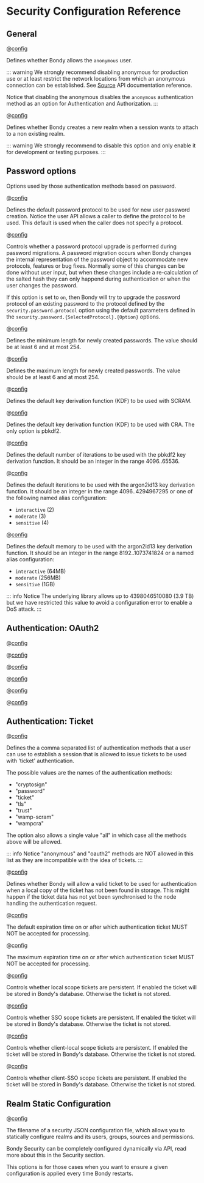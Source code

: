 # Security Configuration Reference

## General

@[config](security.allow_anonymous_user,on|off,on,v0.8.8)

Defines whether Bondy allows the `anonymous` user.

::: warning
We strongly recommend disabling anonymous for production use or at least restrict the network locations from which an anonymous connection can be established. See [Source](/reference/wamp_api/source) API documentation reference.

Notice that disabling the anonymous disables the `anonymous` authentication method as an option for Authentication and Authorization.
:::

@[config](security.automatically_create_realms,on|off,off,v0.8.8)

Defines whether Bondy creates a new realm when a session wants to attach to a non existing realm.

::: warning
We strongly recommend to disable this option and only enable it for development or testing purposes.
:::


## Password options

Options used by those authentication methods based on password.

@[config](security.password.protocol,cra|scram,cra,v0.9.0)

Defines the default password protocol to be used for new user password
creation. Notice the user API allows a caller to define the protocol to be
used. This default is used when the caller does not specify a protocol.



@[config](security.password.protocol.upgrade.enabled,on|off,off,v0.9.0)

Controls whether a password protocol upgrade is performed during
password migrations. A password migration occurs when Bondy changes the
internal representation of the password object to accommodate new protocols,
features or bug fixes. Normally some of this changes can be done without
user input, but when these changes include a re-calculation of the salted
hash they can only happend during authentication or when the user changes
the password.

If this option is set to `on`, then Bondy will try to upgrade the password
protocol of an existing password to the protocol defined by the
`security.password.protocol` option using the default parameters defined in
the `security.password.{SelectedProtocol}.{Option}` options.


@[config](security.password.min_length,6..254,6,v0.9.0)

Defines the minimum length for newly created passwords. The value
should be at least 6 and at most 254.


@[config](security.password.max_length,6..254,6,v0.9.0)

Defines the maximum length for newly created passwords. The value should be at least 6 and at most 254.


@[config](security.password.scram.kdf,pbkdf2|argon2id13,pbkdf2,v0.9.0)

Defines the default key derivation function (KDF) to be used with SCRAM.


@[config](security.password.cra.kdf,pbkdf2,pbkdf2,v0.9.0)

Defines the default key derivation function (KDF) to be used with CRA. The only option is pbkdf2.


@[config](security.password.pbkdf2.iterations,4096..65536,1000,v0.9.0)

Defines the default number of iterations to be used with the pbkdf2 key
derivation function. It should be an integer in the range 4096..65536.

@[config](security.password.argon2id13.iterations,alias|4096..4294967295,moderate,v0.9.0)

Defines the default iterations to be used with the argon2id13 key
derivation function. It should be an integer in the range 4096..4294967295
or one of the following named alias configuration:
- `interactive` (2)
- `moderate` (3)
- `sensitive` (4)


@[config](security.password.argon2id13.memory,alias|8192..1073741824,interactive,v0.9.0)

Defines the default memory to be used with the argon2id13 key
derivation function. It should be an integer in the range 8192..1073741824
or a named alias configuration:
- `interactive` (64MB)
- `moderate` (256MB)
- `sensitive` (1GB)

::: info Notice
The underlying library allows up to 4398046510080 (3.9 TB)
but we have restricted this value to avoid a configuration error to enable a
DoS attack.
:::


## Authentication: OAuth2

@[config](oauth2.client_credentials_grant.duration)

@[config](oauth2.code_grant.duration)

@[config](oauth2.config_file)

@[config](oauth2.password_grant.duration)

@[config](oauth2.refresh_token.duration)

@[config](oauth2.refresh_token.length)



## Authentication: Ticket

@[config](security.ticket.authmethods,enum,all,v0.9.0)

Defines the a comma separated list of authentication methods that a
user can use to establish a session that is allowed to issue tickets to be
used with 'ticket' authentication.

The possible values are the names of the authentication methods:
- "cryptosign"
- "password"
- "ticket"
- "tls"
- "trust"
- "wamp-scram"
- "wampcra"

The option also allows a single value "all" in which case all the methods
above will be allowed.

::: info Notice
"anonymous" and "oauth2" methods are NOT allowed in this list as
they are incompatible with the idea of tickets.
:::

@[config](security.ticket.allow_not_found,on|off,on,v0.9.0)

Defines whether Bondy will allow a valid ticket to be used for
authentication when a local copy of the ticket has not been found in
storage. This might happen if the ticket data has not yet been synchronised
to the node handling the authentication request.


@[config](security.ticket.expiry_time,time_duration_units,30d,v0.9.0)

The default expiration time on or after which authentication ticket
MUST NOT be accepted for processing.


@[config](security.ticket.max_expiry_time,time_duration_units,30d,v0.9.0)

The maximum expiration time on or after which authentication ticket
MUST NOT be accepted for processing.

@[config](security.ticket.scope.local.persistence,on|off,on,v0.9.0)

Controls whether local scope tickets are persistent. If enabled the
ticket will be stored in Bondy's database. Otherwise the ticket is not
stored.

@[config](security.ticket.scope.sso.persistence,on|off,on,v0.9.0)

Controls whether SSO scope tickets are persistent. If enabled the
ticket will be stored in Bondy's database. Otherwise the ticket is not
stored.

@[config](security.ticket.scope.client_local.persistence,on|off,on,v0.9.0)

Controls whether client-local scope tickets are persistent. If enabled
the ticket will be stored in Bondy's database. Otherwise the ticket is not
stored.

@[config](security.ticket.scope.client_sso.persistence,on|off,on,v0.9.0)

Controls whether client-SSO scope tickets are persistent. If enabled the
ticket will be stored in Bondy's database. Otherwise the ticket is not
stored.

## Realm Static Configuration

@[config](security.config_file,path,'&#123;&#123;platform_etc_dir&#125;&#125;/security_config.json',v0.8.8)

The filename of a security JSON configuration file, which allows you to statically configure realms and its users, groups, sources and permissions.

Bondy Security can be completely configured dynamically via API, read more about this in the Security section.

This options is for those cases when you want to ensure a given configuration is applied every time Bondy restarts.







